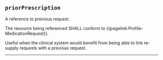 ## `priorPrescription`

A reference to previous request. 

The resource being referenced SHALL conform to {{pagelink:Profile-MedicationRequest}}.

Useful when the clinical system would benefit from being able to link re-supply requests with a previous request.

---
